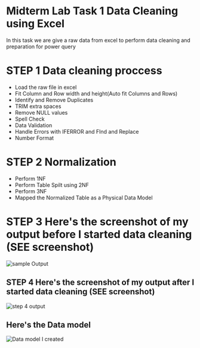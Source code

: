 # Midterm Lab Task 1 Data Cleaning using Excel
In this task we are give a raw data from excel to perform data cleaning and preparation for power query

# STEP 1 Data cleaning proccess
- Load the raw file in excel
- Fit Column and Row width and height(Auto fit Columns and Rows)
- Identify and Remove Duplicates
- TRIM extra spaces
- Remove NULL values
- Spell Check
- Data Validation
- Handle Errors with IFERROR and FInd and Replace
- Number Format

# STEP 2 Normalization
- Perform 1NF
- Perform Table Spilt using 2NF
- Perform 3NF
- Mapped the Normalized Table as a Physical Data Model

# STEP 3 Here's the screenshot of my output before I started data cleaning (SEE screenshot)
![sample Output]()

## STEP 4 Here's the screenshot of my output after I started data cleaning (SEE screenshot)
![step 4 output]()
## Here's the Data model
![Data model I created]()

